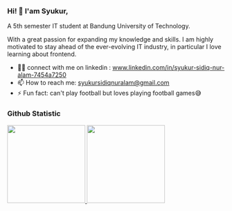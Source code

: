 ### Hi! 👋 I'am Syukur,

A 5th semester IT student at Bandung University of Technology. 

With a great passion for expanding my knowledge and skills. I am highly motivated to stay ahead of the ever-evolving IT industry, in particular I love learning about frontend.

- 🙍‍♂️ connect with me on linkedin : www.linkedin.com/in/syukur-sidiq-nur-alam-7454a7250
- 📫 How to reach me: syukursidiqnuralam@gmail.com
- ⚡ Fun fact: can't play football but loves playing football games😅
  
  
### Github Statistic
<p align="left">
<a href="https://github.com/Alam12346">
  <img height="180em" src="https://github-readme-stats-eight-theta.vercel.app/api?username=Alam12346&show_icons=true&theme=algolia&include_all_commits=true&count_private=true"/>
  <img height="180em" src="https://github-readme-stats-eight-theta.vercel.app/api/top-langs/?username=Alam12346&layout=compact&langs_count=8&theme=algolia"/>
</a>
</p>


